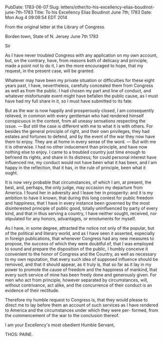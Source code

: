 PubDate: 1783-06-07
Slug: letters/other/to-his-excellency-elias-boudinot-june-7th-1783
Title: To his Excellency Elias Boudinot  June 7th, 1783
Date: Mon Aug  4 09:08:54 EDT 2014

   From the original letter at the Library of Congress.

   Borden town, State of N. Jersey June 7th 1783

   Sir

   As I have never troubled Congress with any application on my own account,
   but, on the contrary, have, from reasons both of delicacy and principle,
   made a point not to do it, I am the more encouraged to hope, that my
   request, in the present case, will be granted.

   Whatever may have been my private situation or difficulties for these
   eight years past, I have, nevertheless, carefully concealed them from
   Congress as well as from the public. I had chosen my part and line of
   conduct, and whatever misfortunate event might have befallen the public
   cause, as I must have had my full share in it, so I must have submitted to
   its fate.

   But as the war is now happily and prosperously closed, I am consequently
   relieved, in common with every gentleman who had rendered himself
   conspicuous in the contest, from all uneasy sensations respecting the
   issue. &mdash; But still the case is different with me to what it is with others.
   For besides the general principle of right, and their own privileges, they
   had estates and fortunes to defend, and by the event of the war they now
   have them to enjoy. They are at home in every sense of the word. &mdash; But with
   me it is otherwise. I had no other inducement than principle, and have now
   nothing else to enjoy. I came to a troubled country just time enough to
   befriend its rights, and share in its distress; for could personal
   interest have influenced me, my conduct would not have been what it has
   been, and I am happy in the reflection, that it has, in the rule of
   principle, been what it ought.

   It is now very probable that circumstances, of which I am, at present, the
   best, and, perhaps, the only judge, may occasion my departure from
   America. I found her in adversity and I leave her in prosperity: and it is
   my ambition to have it known, that during this long contest for public
   freedom and happiness, that I have in every instance been governed by the
   most disinterested principle of public good, totally uninfluenced by party
   of every kind, and that in thus serving a country, I have neither sought,
   received, nor stipulated for any honors, advantages, or emoluments for
   myself.

   As I have, in some degree, attracted the notice not only of the popular,
   but of the political and literary world, and as I have seen it asserted,
   especially in foreign publications, that whenever Congress had any new
   measures to propose, the success of which they were doubtful of, that I
   was employed to sound and prepare the disposition of the public, I humbly
   conceive it convenient to the honor of Congress and the Country, as well
   as necessary to my own reputation, that every such idea of supposed
   influence should be removed, and that it should appear, as it truly is,
   that so far as it lay in my power to promote the cause of freedom and the
   happiness of mankind, that every such service of mine has been freely done
   and generously given. For men who act from principle, however separated by
   circumstances, will, without contrivance, act alike, and the concurrence
   of their conduct is an evidence of their rectitude.

   Therefore my humble request to Congress is, that they would please to
   direct me to lay before them an account of such services as I have
   rendered to America and the circumstances under which they were per-
   formed, from the commencement of the war to the conclusion thereof.

   I am your Excellency's most obedient Humble Servant,

   THOS: PAINE.

   
